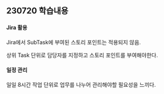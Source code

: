 ## 230720 학습내용



#### Jira 활용

Jira에서 SubTask에 부여된 스토리 포인트는 적용되지 않음.

상위 Task 단위로 담당자를 지정하고 스토리 포인트를 부여해야한다. 



#### 일정 관리

일일 8시간 작업 단위로 업무를 나누어 관리해야할 필요성을 느끼다. 
